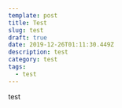 ```yaml
---
template: post
title: Test
slug: test
draft: true
date: 2019-12-26T01:11:30.449Z
description: test
category: test
tags:
  - test
---
```

test
